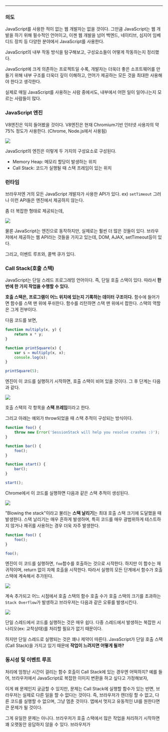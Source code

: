 
---

### 의도

JavaScript를 사용한 적이 없는 웹 개발자는 없을 것이다.
그만큼 JavaScript는 웹 개발을 하기 위해 필수적인 언어이고, 이젠 웹 개발을 넘어 백엔드, 네이티브, 심지어 임베디드 장치 등 다양한 분야에서 JavaScript를 사용한다.

JavaScript의 내부 작동 방식을 탐구해보고, 구성요소들이 어떻게 작동하는지 정리했다.

JavaScript에 크게 의존하는 프로젝트일 수록, 개발자는 더욱더 좋은 소프트웨어를 만들기 위해 내부 구조를 더욱더 깊이 이해하고, 언어가 제공하는 모든 것을 최대한 사용해야 한다고 생각한다. 

실제로 매일 JavaScript를 사용하는 사람 중에서도, 내부에서 어떤 일이 일어나는지 모르는 사람들이 많다.

### JavaScript 엔진

V8엔진은 익히 들어봤을 것이다. V8엔진은 현재 Chromium기반 인터넷 사용자의 약 75% 정도가 사용한다. (Chrome, Node.js에서 사용됨)

![](https://i.imgur.com/rP2uD3P.png)

JavaScript의 엔진은 이렇게 두 가지의 구성요소로 구성된다.
- Memory Heap: 메모리 할당이 발생하는 위치
- Call Stack: 코드가 실행될 때 스택 프레임이 있는 위치

### 런타임

브라우저엔 거의 모든 JavaScript 개발자가 사용한 API가 있다. ex) `setTimeout`
그러나 이런 API들은 엔진에서 제공하지 않는다.

좀 더 복잡한 형태로 제공되는데,

![](https://i.imgur.com/DN52Oun.png)


물론 JavaScript는 엔진으로 동작하지만, 실제로는 훨씬 더 많은 것들이 있다.
브라우저에서 제공하는 웹 API라는 것들을 가지고 있는데, DOM, AJAX, setTimeout등이 있다.

그리고, 이벤트 루프와, 콜백 큐가 있다.

### Call Stack(호출 스택)

JavaScript는 단일 스레드 프로그래밍 언어이다. 즉, 단일 호출 스택이 있다. 따라서 **한 번에 한 가지 작업을 수행할 수 있다.** 

**호출 스택은, 프로그램이 어느 위치에 있는지 기록하는 데이터 구조이다.** 함수에 들어가면 함수를 스택 맨 위에 푸쉬한다. 함수를 리턴하면 스택 맨 위에서 팝한다. 스택의 역할은 그게 전부이다.

다음 코드를 보면,

```js
function multiply(x, y) {  
    return x * y;  
}

function printSquare(x) {  
    var s = multiply(x, x);  
    console.log(s);  
}

printSquare(5);
```

엔진이 이 코드를 실행하기 시작하면, 호출 스택이 비어 있을 것이다. 그 후 단계는 다음과 같다.

![](https://i.imgur.com/60BZupV.png)

호출 스택의 각 항목을 **스택 프레임**이라고 한다. 

그리고 아래는 예외가 throw되었을 때 스택 추적이 구성되는 방식이다.

```js
function foo() {  
    throw new Error('SessionStack will help you resolve crashes :)');  
}

function bar() {  
    foo();  
}

function start() {  
    bar();  
}

start();
```

Chrome에서 이 코드를 실행하면 다음과 같은 스택 추적이 생성된다.

![](https://i.imgur.com/1Vo71xE.png)

"Blowing the stack"이라고 불리는 **스택 날리기**는 최대 호출 스택 크기에 도달했을 때 발생한다.
스택 날리기는 매우 흔하게 발생하며, 특히 코드를 매우 광범위하게 테스트하지 않거나 재귀를 사용하는 경우 더욱 자주 발생한다.

```js
function foo() {  
    foo();  
}

foo();
```

엔진이 이 코드를 실행하면, `foo`함수를 호출하는 것으로 시작한다. 하지만 이 함수는 재귀적이며, return 없이 자체 호출을 시작한다. 따라서 실행의 모든 단계에서 함수가 호출 스택에 계속해서 추가된다.

![](https://i.imgur.com/eOr7Inz.png)

계속 추가되고 어느 시점에서 호출 스택의 함수 호출 수가 호출 스택의 크기를 초과하는 `Stack Overflow`가 발생하고 브라우저는 다음과 같은 오류를 발생시킨다.

![](https://i.imgur.com/9R1KhZe.png)

단일 스레드에서 코드를 실행하는 것은 매우 쉽다. 다중 스레드에서 발생하는 복잡한 시나리오(ex: 교착상태)를 처리할 필요가 없기 때문이다.

하지만 단일 스레드로 실행되는 것은 꽤나 제약이 따른다. JavaScript가 단일 호출 스택(Call Stack)을 가지고 있기 때문에 **작업이 느려지면 어떻게 될까?**

### 동시성 및 이벤트 루프

처리에 엄청난 시간이 걸리는 함수 호출이 Call Stack에 있는 경우엔 어떡하지?
예를 들어, 브라우저에서 JavaScript로 복잡한 이미지 변환을 하고 싶다고 가정해보자,

이게 왜 문제인지 궁금할 수 있지만, 문제는 Call Stack에 실행할 함수가 있는 반면, 브라우저는 실제로 다른 일을 할 수 없다는 것이다. 
즉, 브라우저가 렌더링 할 수 없고, 다른 코드를 실행할 수 없으며, 그냥 멈춘 것이다. 앱에서 멋지고 유동적인 UI를 원한다면 큰 문제가 될 것이다.

그게 유일한 문제는 아니다. 브라우저가 호출 스택에서 많은 작업을 처리하기 시작하면 꽤 오랫동안 응답하지 않을 수 있다. 브라우저가 